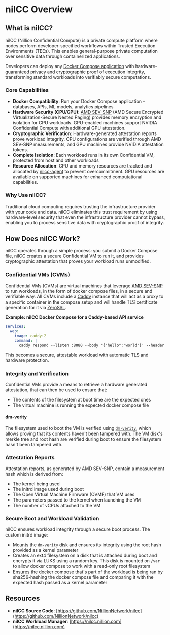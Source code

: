 # nilCC Overview

## What is nilCC?

nilCC (Nillion Confidential Compute) is a private compute platform where nodes perform developer-specified workflows within Trusted Execution Environments (TEEs). This enables general-purpose private computation over sensitive data through containerized applications.

Developers can deploy any [Docker Compose application](https://docs.docker.com/compose/) with hardware-guaranteed privacy and cryptographic proof of execution integrity, transforming standard workloads into verifiably secure computations.

### Core Capabilities

- **Docker Compatibility**: Run your Docker Compose application - databases, APIs, ML models, analytics pipelines
- **Hardware Security (CPU/GPU)**: [AMD SEV-SNP](https://www.amd.com/en/developer/sev.html) (AMD Secure Encrypted Virtualization-Secure Nested Paging) provides memory encryption and isolation for CPU workloads. GPU-enabled machines support NVIDIA Confidential Compute with additional GPU attestation.
- **Cryptographic Verification**: Hardware-generated attestation reports prove workload integrity. CPU configurations are verified through AMD SEV-SNP measurements, and GPU machines provide NVIDIA attestation tokens.
- **Complete Isolation**: Each workload runs in its own Confidential VM, protected from host and other workloads
- **Resource Allocation**: CPU and memory resources are tracked and allocated by [nilcc-agent](/build/compute/architecture#nilcc-agent) to prevent overcommitment. GPU resources are available on supported machines for enhanced computational capabilities.

### Why Use nilCC?

Traditional cloud computing requires trusting the infrastructure provider with your code and data. nilCC eliminates this trust requirement by using hardware-level security that even the infrastructure provider cannot bypass, enabling you to process sensitive data with cryptographic proof of integrity.

## How Does nilCC Work?

nilCC operates through a simple process: you submit a Docker Compose file, nilCC creates a secure Confidential VM to run it, and provides cryptographic attestation that proves your workload runs unmodified.

### Confidential VMs (CVMs)

Confidential VMs (CVMs) are virtual machines that leverage [AMD SEV-SNP](https://www.amd.com/en/developer/sev.html) to run workloads, in the form of docker compose files, in a secure and verifiable way. All CVMs include a [Caddy](https://caddyserver.com/) instance that will act as a proxy to a specific container in the compose setup and will handle TLS certificate generation for it via [ZeroSSL](https://zerossl.com/).

**Example: nilCC Docker Compose for a Caddy-based API service**

```yaml
services:
  web:
    image: caddy:2
    command: |
      caddy respond --listen :8080 --body '{"hello":"world"}' --header "Content-Type: application/json"
```

This becomes a secure, attestable workload with automatic TLS and hardware protection.

### Integrity and Verification

Confidential VMs provide a means to retrieve a hardware generated attestation, that can then be used to ensure that:

- The contents of the filesystem at boot time are the expected ones
- The virtual machine is running the expected docker compose file

#### dm-verity

The filesystem used to boot the VM is verified using [`dm-verity`](https://docs.kernel.org/admin-guide/device-mapper/verity.html), which allows proving that its contents haven't been tampered with. The VM disk's merkle tree and root hash are verified during boot to ensure the filesystem hasn't been tampered with.

### Attestation Reports

Attestation reports, as generated by AMD SEV-SNP, contain a measurement hash which is derived from:

- The kernel being used
- The initrd image used during boot
- The Open Virtual Machine Firmware (OVMF) that VM uses
- The parameters passed to the kernel when launching the VM
- The number of vCPUs attached to the VM

### Secure Boot and Workload Validation

nilCC ensures workload integrity through a secure boot process. The custom initrd image:

- Mounts the `dm-verity` disk and ensures its integrity using the root hash provided as a kernel parameter
- Creates an ext4 filesystem on a disk that is attached during boot and encrypts it via LUKS using a random key. This disk is mounted on `/var` to allow docker compose to work with a read-only root filesystem
- Ensures the docker compose that's part of the workload is being ran by sha256-hashing the docker compose file and comparing it with the expected hash passed as a kernel parameter

## Resources

- **nilCC Source Code**: [https://github.com/NillionNetwork/nilcc](https://github.com/NillionNetwork/nilcc)
- **nilCC Workload Manager**: [https://nilcc.nillion.com](https://nilcc.nillion.com)
